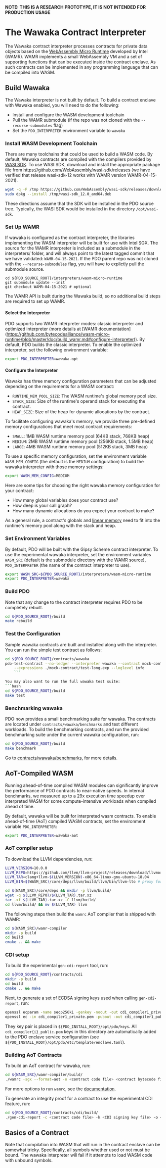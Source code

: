 <!--- -*- mode: markdown; fill-column: 100 -*- --->
<!---
Licensed under Creative Commons Attribution 4.0 International License
https://creativecommons.org/licenses/by/4.0/
--->

**NOTE: THIS IS A RESEARCH PROTOTYPE, IT IS NOT INTENDED FOR PRODUCTION USAGE**

# The Wawaka Contract Interpreter #

The Wawaka contract interpreter processes contracts for private data
objects based on the
[WebAssembly Micro Runtime](https://github.com/intel/wasm-micro-runtime)
developed by Intel (WAMR). WAMR implements a small WebAssembly VM and a
set of supporting functions that can be executed inside the contract
enclave. As such contracts can be implemented in any programming
language that can be compiled into WASM.

## Build Wawaka ##

The Wawaka interpreter is not built by default. To build a contract
enclave with Wawaka enabled, you will need to do the following:

  * Install and configure the WASM development toolchain
  * Pull the WAMR submodule (if the repo was not cloned with the `--recurse-submodules` flag)
  * Set the `PDO_INTERPRETER` environment variable to `wawaka`

### Install WASM Development Toolchain ###

There are many toolchains that could be used to build a WASM code. By default, Wawaka contracts are
compiled with the compilers provided by [WASI SDK](https://github.com/WebAssembly/wasi-sdk). To use
WASI SDK, download and install the appropriate package file from
https://github.com/WebAssembly/wasi-sdk/releases (we have verified that release wasi-sdk-12 works
with WAMR version WAMR-04-15-2021).

```bash
wget -q -P /tmp https://github.com/WebAssembly/wasi-sdk/releases/download/wasi-sdk-12/wasi-sdk_12.0_amd64.deb
sudo dpkg --install /tmp/wasi-sdk_12.0_amd64.deb
```

These directions assume that the SDK will be installed in the PDO source tree. Typically, the WASI
SDK would be installed in the directory `/opt/wasi-sdk`. 

### Set Up WAMR ###

If wawaka is configured as the contract interpreter, the libraries implementing the WASM interpreter
will be built for use with Intel SGX. The source for the WAMR interpreter is
included as a submodule in the interpreters/ folder, and will
always point to the latest tagged commit that we have validated: `WAMR-04-15-2021`.
If the PDO parent repo was not cloned with the `--recurse-submodules` flag,
you will have to explictly pull the submodule source.

```
cd ${PDO_SOURCE_ROOT}/interpreters/wasm-micro-runtime
git submodule update --init
git checkout WAMR-04-15-2021 # optional
```

The WAMR API is built during the Wawaka build, so no additional
build steps are required to set up WAMR.

#### Select the Interpreter ####

PDO supports two WAMR interpreter modes: classic interpreter and optimized interpreter
(more details at [WAMR documentation]
(https://github.com/bytecodealliance/wasm-micro-runtime/blob/master/doc/build_wamr.md#configure-interpreter)).
By default, PDO builds the classic interpreter. To enable the optimized interpreter, set the
following environment variable:

```bash
export PDO_INTERPRETER=wawaka-opt
```

#### Configure the Interpreter ####

Wawaka has three memory configuration parameters that can
be adjusted depending on the requirements for a WASM contract:
- `RUNTIME_MEM_POOL_SIZE`: The WASM runtime's global memory pool size.
- `STACK_SIZE`: Size of the runtime's operand stack for executing the contract.
- `HEAP_SIZE`: Size of the heap for dynamic allocations by the contract.

To facilitate configuring wawaka's memory, we provide
three pre-defined memory configurations that meet most
contract requirements:
- `SMALL`: 1MB WASM runtime memory pool (64KB stack, 768KB heap)
- `MEDIUM`: 2MB WASM runtime memory pool (256KB stack, 1.5MB heap)
- `LARGE`: 4MB WASM runtime memory pool (512KB stack, 3MB heap)

To use a specific memory configuration, set
the environment variable `WASM_MEM_CONFIG` (the default is the `MEDIUM`
configuration) to build the wawaka interpreter with those memory
settings:

```bash
export WASM_MEM_CONFIG=MEDIUM
```

Here are some tips for choosing the right wawaka memory configuration
for your contract:
- How many global variables does your contract use?
- How deep is your call graph?
- How many dynamic allocations do you expect your contract to make?

As a general rule, a contract's globals and
[linear memory](https://webassembly.org/docs/semantics/#linear-memory)
need to fit into the runtime's memory pool along with
the stack and heap.

### Set Environment Variables ###

By default, PDO will be built with the Gipsy Scheme contract interpreter. To use the experimental
wawaka interpreter, set the environment variables `WASM_SRC` (default is the submodule directory
with the WAMR source), `PDO_INTERPRETER` (the name of the contract interpreter to use).

```bash
export WASM_SRC=${PDO_SOURCE_ROOT}/interpreters/wasm-micro-runtime
export PDO_INTERPRETER=wawaka
```

### Build PDO ###

Note that any change to the contract interpreter requires PDO to be completely rebuilt.

```bash
cd ${PDO_SOURCE_ROOT}/build
make rebuild
```

### Test the Configuration ###

Sample wawaka contracts are built and installed along with the
interpreter. You can run the simple test contract as follows:

```bash
cd ${PDO_SOURCE_ROOT}/contracts/wawaka
pdo-test-contract --no-ledger --interpreter wawaka --contract mock-contract \
    --expressions ./mock-contract/test-long.exp --loglevel info
    ```

You may also want to run the full wawaka test suite:
```bash
cd ${PDO_SOURCE_ROOT}/build
make test
```

### Benchmarking wawaka

PDO now provides a small benchmarking suite for wawaka. The contracts
are located under `contracts/wawaka/benchmarks` and test different
workloads. To build the benchmarking contracts, and run the provided
benchmarking suite under the current wawaka configuration, run:

```bash
cd ${PDO_SOURCE_ROOT}/build
make benchmark
```

Go to [contracts/wawaka/benchmarks](../../../contracts/wawaka/benchmarks/README.md), for more details.

## AoT-Compiled WASM

Running ahead-of-time compiled WASM modules
can significantly improve the performance of PDO contracts
to near-native speeds. In internal benchmarks, we measured
up to a 29x execution time speedup over interpreted WASM
for some compute-intensive workloads when compiled ahead of
time.

By default, wawaka will be built for interpreted wasm contracts.
To enable ahead-of-time (AoT) compiled WASM contracts, set the
environment variable `PDO_INTERPRETER`:

```bash
export PDO_INTERPRETER=wawaka-aot
```

### AoT compiler setup

To download the LLVM dependencies, run:

```bash
LLVM_VERSION=10.0.0
LLVM_REPO=https://github.com/llvm/llvm-project/releases/download/llvmorg-$(LLVM_VERSION)
LLVM_TAR=clang+llvm-$(LLVM_VERSION)-x86_64-linux-gnu-ubuntu-18.04
LLVM_BIN=$(WASM_SRC)/core/deps/llvm/build/llvm/bin/llvm-lto # proxy for llvm dependency

cd $(WASM_SRC)/core/deps && mkdir -p llvm/build/
wget -q $(LLVM_REPO)/$(LLVM_TAR).tar.xz
tar -xf $(LLVM_TAR).tar.xz -C llvm/build/
cd llvm/build/ && mv $(LLVM_TAR) llvm
```

The following steps then build the `wamrc` AoT compiler that
is shipped with WAMR:

```bash
cd $(WASM_SRC)/wamr-compiler
mkdir -p build
cd build
cmake .. && make
```

### CDI setup

To build the experimental `gen-cdi-report` tool, run:

```bash
cd ${PDO_SOURCE_ROOT}/contracts/cdi
mkdir -p build
cd build
cmake .. && make
```

Next, to generate a set of ECDSA signing keys used when calling
`gen-cdi-report`, run:

```bash
openssl ecparam -name secp256k1 -genkey -noout -out cdi_compiler1_private.pem
openssl ec -in cdi_compiler1_private.pem -pubout -out cdi_compiler1_public.pem
```
They key pair is placed in `${PDO_INSTALL_ROOT}/opt/pdo/keys`.
All `cdi_compiler{i}_public.pem` keys in this directory are
automatically added to the PDO enclave service configuration
(see `${PDO_INSTALL_ROOT}/opt/pdo/etc/template/enclave.toml`).

### Building AoT Contracts

To build an AoT contract for wawaka, run:

```bash
cd ${WASM_SRC}/wamr-compiler/build/
./wamrc -sgx --format=aot -o <contract code file> <contract bytecode file>
```

For more options to run `wamrc`, see the
[documentation](https://github.com/bytecodealliance/wasm-micro-runtime/blob/main/doc/build_wasm_app.md#compile-wasm-to-aot-module).

To generate an integrity proof for a contract to use
the experimental CDI feature, run:

```bash
cd ${PDO_SOURCE_ROOT}/contracts/cdi/build/
./gen-cdi-report -c <contract code file> -k <CDI signing key file> -o <CDI report file>
```

## Basics of a Contract ##

Note that compilation into WASM that will run in the contract enclave can be somewhat tricky. Specifically, all symbols whether used or not must be bound. The wawaka interpreter will fail if it attempts to load WASM code with unbound symbols.
